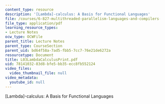 ```yaml
---
content_type: resource
description: '[Lambda]-calculus: A Basis for Functional Languages'
file: /courses/6-827-multithreaded-parallelism-languages-and-compilers-fall-2002/7814103283d8bfe5bb35ecc8fb552124_L03LambdaCalculusPrint.pdf
file_type: application/pdf
learning_resource_types:
- Lecture Notes
ocw_type: OCWFile
parent_title: Lecture Notes
parent_type: CourseSection
parent_uid: bd64f58a-7ad5-fbb5-7cc7-76e21de6272a
resourcetype: Document
title: L03LambdaCalculusPrint.pdf
uid: 78141032-83d8-bfe5-bb35-ecc8fb552124
video_files:
  video_thumbnail_file: null
video_metadata:
  youtube_id: null
---
```

[Lambda]-calculus: A Basis for Functional Languages